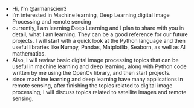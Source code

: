 -  Hi, I’m @armanscien3
-  I’m interested in Machine learning, Deep Learning,digital Image Processing and remote sencing
-  currently, I am  learning Deep Learning and I plan to share with you in detail, what I am learning. They can be a good reference for our future projects. I will start with a quick look at the Python language and then useful libraries like Numpy, Pandas, Matplotlib, Seaborn, as well as AI mathematics.
-  Also, I will review basic digital image processing topics that can be useful in machine learning and deep learning, along with Python code written by me using the OpenCv library, and then start projects.
-  since  machine learning and deep learning have many applications in remote sensing, after finishing the topics related to digital image processing, I will discuss topics related to satellite images and remote sensing.


